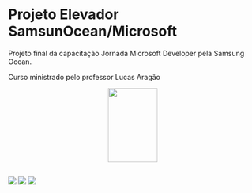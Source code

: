 # Projeto Elevador SamsunOcean/Microsoft

Projeto final da capacitação Jornada Microsoft Developer pela Samsung Ocean.
<p>Curso ministrado pelo professor Lucas Aragão</p>


<div align="center">
  <a href="https://github.com/RamonPPessoa">
  

    
  <img height ="150" width="100" src = "https://cdn.jsdelivr.net/gh/devicons/devicon/icons/csharp/csharp-original.svg" />
 


  </div>
    </div>
   
  ##
  

 <a href="" target="_blank"><img src="https://img.shields.io/badge/Discord-7289DA?style=for-the-badge&logo=discord&logoColor=white" target="_blank"></a> 
  <a href = "mailto:pessoapalheta.ramon@gmail.com"><img src="https://img.shields.io/badge/-Gmail-%23333?style=for-the-badge&logo=gmail&logoColor=white" target="_blank"></a>
  <a href="https://www.linkedin.com/in/ramon-palheta-pessoa-de-souza-715503159/" target="_blank"><img src="https://img.shields.io/badge/-LinkedIn-%230077B5?style=for-the-badge&logo=linkedin&logoColor=white" target="_blank"></a> 
